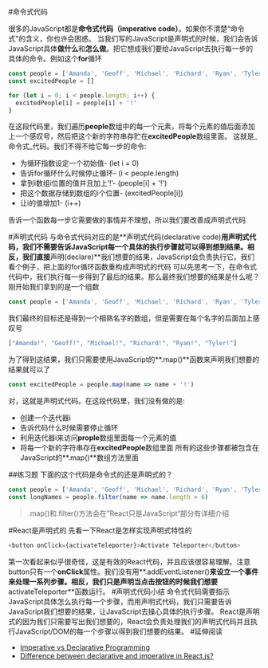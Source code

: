 #命令式代码

很多的JavaScript都是**命令式代码（imperative code）**。如果你不清楚“命令式"的含义，你也许会困惑。
当我们写的JavaScript是声明式的时候，我们会告诉JavaScript具体**做什么**和**怎么做**。把它想成我们要给JavaScript去执行每一步的具体的命令。例如这个**for**循环


```js
const people = ['Amanda', 'Geoff', 'Michael', 'Richard', 'Ryan', 'Tyler']
const excitedPeople = []

for (let i = 0; i < people.length; i++) {
  excitedPeople[i] = people[i] + '!'
}
```

在这段代码里，我们遍历**people**数组中的每一个元素，将每个元素的值后面添加上一个感叹号，然后把这个新的字符串存贮在**excitedPeople**数组里面。
这就是_命令式_代码。我们不得不给它每一步的命令:
- 为循环指数设定一个初始值- (let i = 0)
- 告诉for循环什么时候停止循环- (i < people.length)
- 拿到i数组i位置的值并且加上’!’- (people[i] + '!')
- 把这个数据存储到数组的i个位置- (excitedPeople[i])
- 让i的值增加1- (i++)

告诉一个函数每一步它需要做的事情并不理想，所以我们要改善成声明式代码

#声明式代码
与命令式代码对应的是**声明式代码(declarative code)**用声明式代码，我们不需要告诉JavaScript每一个具体的执行步骤就可以得到想到结果。相反，我们直接**声明(declare)**我们想要的结果，JavaScript会负责执行它。我们看个例子，把上面的for循环函数重构成声明式的代码
可以先思考一下，在命令式代码中，我们执行每一步得到了最后的结果。那么最终我们想要的结果是什么呢？刚开始我们拿到的是一个组数

```js
const people = ['Amanda', 'Geoff', 'Michael', 'Richard', 'Ryan', 'Tyler']
```

我们最终的目标还是得到一个相熟名字的数组，但是需要在每个名字的后面加上感叹号


```js
["Amanda!", "Geoff!", "Michael!", "Richard!", "Ryan!", "Tyler!"]
```

为了得到这结果，我们只需要使用JavaScript的**.map()**函数来声明我们想要的结果就可以了


```js
const excitedPeople = people.map(name => name + '!')
```
对，这就是声明式代码。在这段代码里，我们没有做的是:
- 创建一个迭代器i
- 告诉代码什么时候需要停止循环
- 利用迭代器i来访问**prople**数组里面每一个元素的值
- 将每一个新的字符串存在**excitedPeople**数组里面
所有的这些步骤都被包含在JavaScript的**.map()**数组方法里面

##练习题
下面的这个代码是命令式的还是声明式的？


```js
const people = ['Amanda', 'Geoff', 'Michael', 'Richard', 'Ryan', 'Tyler']
const longNames = people.filter(name => name.length > 6)
```


>.map()和.filter()方法会在”React只是JavaScript“部分有详细介绍

#React是声明式的
先看一下React是怎样实现声明式特性的


```js
<button onClick={activateTeleporter}>Activate Teleporter</button>
```
第一次看起来似乎很奇怪，这是有效的React代码，并且应该很容易理解。注意button只有一个**onClick**属性。我们没有用**.addEventListener()**来设立一个事件来处理一系列步骤。相反，我们只是声明当点击按钮的时候我们想要**activateTeleporter**函数运行。
#声明式代码小结
命令式代码需要指示JavaScript具体怎么执行每一个步骤，而用声明式代码，我们只需要告诉JavaScript我们想要的结果，让JavaScript去操心具体的执行步骤。
React是声明式的因为我们只需要写出我们想要的，React会负责处理我们的声明式代码并且执行JavaScript/DOM的每一个步骤以得到我们想要的结果。
#延伸阅读
- [Imperative vs Declarative Programming](https://tylermcginnis.com/imperative-vs-declarative-programming/)
- [Difference between declarative and imperative in React.js?](https://stackoverflow.com/questions/33655534/difference-between-declarative-and-imperative-in-react-js)


